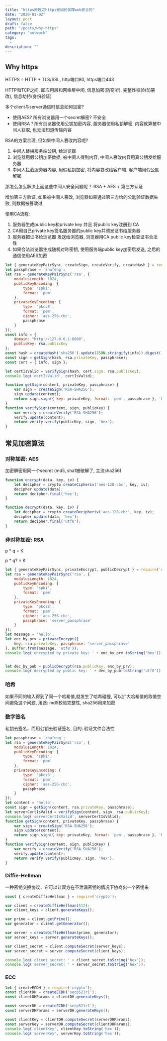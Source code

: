 ```yaml
---
title: "https原理之https是如何保障web安全的"
date: "2020-01-02"
layout: post
draft: false
path: "/posts/why-https"
category: "network"
tags:
  - 
description: ""
---
```


## Why https

HTTPS = HTTP + TLS/SSL, http端口80, https端口443

HTTP和TCP之间, 即应用层和网络层中间, 信息加密(防窃听), 完整性校验(防篡改), 信息劫持(身份验证)

多个client与server通信时信息如何加密?

- 使用AES? 所有浏览器用一个secret解密? 不安全
- 使用RSA？所有浏览器使用公钥加密内容, 服务器使用私钥解密, 内容就算被中间人获取, 也无法知道传输内容
  
RSA的方案合理, 但如果中间人篡改内容呢?

1. 中间人替换服务端公钥, 给浏览器
2. 浏览器用假公钥加密数据, 被中间人得到内容, 中间人篡改内容用真公钥发给服务器
3. 中间人拦截服务器内容, 用假私钥加密, 将内容篡改给客户端, 客户端用假公匙解密

那怎么怎么解决上面这些中间人安全问题呢？ RSA + AES + 第三方认证

增加第三方验证, 如果被中间人篡改, 浏览器如果通过第三方给的公匙验证数据失败, 则数据被篡改过

使用CA流程:

1. 服务器生成public key和private key 并且 将public key注册到 CA
2. CA用自己private key签名服务器的public key并颁发证书给服务器
3. 服务器把证书给浏览器 发送给浏览器, 浏览器用CA public key检查证书合法性
4. 如果合法浏览器生成随机对称密钥, 使用服务端public key加密后发送, 之后的通信使用AES加密

```javascript
let { generateKeyPairSync, createSign, createVerify, createHash } = require('crypto');
let passphrase = 'zhufeng';
let rsa = generateKeyPairSync('rsa', {
    modulusLength: 1024,
    publicKeyEncoding: {
        type: 'spki',
        format: 'pem'
    },
    privateKeyEncoding: {
        type: 'pkcs8',
        format: 'pem',
        cipher: 'aes-256-cbc',
        passphrase
    }
});
const info = {
    domain: "http://127.0.0.1:8080",
    publicKey: rsa.publicKey
};
const hash = createHash('sha256').update(JSON.stringify(info)).digest('hex');
const sign = getSign(hash, rsa.privateKey, passphrase);
const cert = { info, sign };

let certIsValid = verifySign(hash, cert.sign, rsa.publicKey);
console.log('certIsValid', certIsValid);

function getSign(content, privateKey, passphrase) {
    var sign = createSign('RSA-SHA256');
    sign.update(content);
    return sign.sign({ key: privateKey, format: 'pem', passphrase }, 'hex');
}
function verifySign(content, sign, publicKey) {
    var verify = createVerify('RSA-SHA256');
    verify.update(content);
    return verify.verify(publicKey, sign, 'hex');
}
```


## 常见加密算法

### 对称加密: AES

加密解密用同一个secret (md5, sha1被破解了, 主流sha256)

```javascript
function encrypt(data, key, iv) {
    let decipher = crypto.createCipheriv('aes-128-cbc', key, iv);
    decipher.update(data);
    return decipher.final('hex');
}

function decrypt(data, key, iv) {
    let decipher = crypto.createDecipheriv('aes-128-cbc', key, iv);
    decipher.update(data, 'hex');
    return decipher.final('utf8');
}
```

### 非对称加密: RSA

p * q = K 

p * q? = K 

```javascript
let { generateKeyPairSync, privateEncrypt, publicDecrypt } = require('crypto');
let rsa = generateKeyPairSync('rsa', {
    modulusLength: 1024,
    publicKeyEncoding: {
        type: 'spki',
        format: 'pem'
    },
    privateKeyEncoding: {
        type: 'pkcs8',
        format: 'pem',
        cipher: 'aes-256-cbc',
        passphrase: 'server_passphrase'
    }
});
let message = 'hello';
let enc_by_prv = privateEncrypt({
    key: rsa.privateKey, passphrase: 'server_passphrase'
}, Buffer.from(message, 'utf8'));
console.log('encrypted by private key: ' + enc_by_prv.toString('hex'));


let dec_by_pub = publicDecrypt(rsa.publicKey, enc_by_prv);
console.log('decrypted by public key: ' + dec_by_pub.toString('utf8'));
```

### 哈希

如果不同的输入得到了同一个哈希值,就发生了哈希碰撞, 可以扩大哈希值的取值空间避免这个问题, 用途: md5校验完整性, sha256用来加密

### 数字签名

私钥去签名，而用公钥去验证签名, 目的: 验证文件合法性 

```javascript
let passphrase = 'zhufeng';
let rsa = generateKeyPairSync('rsa', {
    modulusLength: 1024,
    publicKeyEncoding: {
        type: 'spki',
        format: 'pem'
    },
    privateKeyEncoding: {
        type: 'pkcs8',
        format: 'pem',
        cipher: 'aes-256-cbc',
        passphrase
    }
});
let content = 'hello';
const sign = getSign(content, rsa.privateKey, passphrase);
let serverCertIsValid = verifySign(content, sign, rsa.publicKey);
console.log('serverCertIsValid', serverCertIsValid);
function getSign(content, privateKey, passphrase) {
    var sign = createSign('RSA-SHA256');
    sign.update(content);
    return sign.sign({ key: privateKey, format: 'pem', passphrase }, 'hex');
}
function verifySign(content, sign, publicKey) {
    var verify = createVerify('RSA-SHA256');
    verify.update(content);
    return verify.verify(publicKey, sign, 'hex');
}
```

### Diffie-Hellman

一种密钥交换协议，它可以让双方在不泄漏密钥的情况下协商出一个密钥来

```javascript
const { createDiffieHellman } = require('crypto');

var client = createDiffieHellman(512);
var client_keys = client.generateKeys();

var prime = client.getPrime();
var generator = client.getGenerator();

var server = createDiffieHellman(prime, generator);
var server_keys = server.generateKeys();

var client_secret = client.computeSecret(server_keys);
var server_secret = server.computeSecret(client_keys);

console.log('client_secret: ' + client_secret.toString('hex'));
console.log('server_secret: ' + server_secret.toString('hex'));
```

### ECC 

```javascript
let { createECDH } = require('crypto');
const clientDH = createECDH('secp521r1');
const clientDHParams = clientDH.generateKeys();

const serverDH = createECDH('secp521r1');
const serverDHParams = serverDH.generateKeys();

const clientKey = clientDH.computeSecret(serverDHParams);
const serverKey = serverDH.computeSecret(clientDHParams);
console.log('clientKey', clientKey.toString('hex'));
console.log('serverKey', serverKey.toString('hex'));
```



